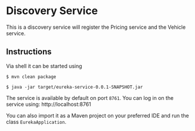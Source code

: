 # Discovery Service

This is a discovery service will register the Pricing service and the Vehicle service.

## Instructions

Via shell it can be started using

```
$ mvn clean package
```

```
$ java -jar target/eureka-service-0.0.1-SNAPSHOT.jar
```

The service is available by default on port `8761`. You can log in on the service using: http://localhost:8761

You can also import it as a Maven project on your preferred IDE and 
run the class `EurekaApplication`.